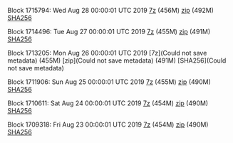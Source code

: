 Block 1715794: Wed Aug 28 00:00:01 UTC 2019 [7z](https://transfer.sh/Nb6dZ/bootstrap.dat.20190828.7z) (456M) [zip](https://transfer.sh/pbWpj/bootstrap.dat.20190828.zip) (492M) [SHA256](https://transfer.sh/HASCT/sha256.txt)

Block 1714496: Tue Aug 27 00:00:01 UTC 2019 [7z](https://transfer.sh/vkxxa/bootstrap.dat.20190827.7z) (455M) [zip](https://transfer.sh/JW8qe/bootstrap.dat.20190827.zip) (491M) [SHA256](https://transfer.sh/RuVaN/sha256.txt)

Block 1713205: Mon Aug 26 00:00:01 UTC 2019 [7z](Could not save metadata) (455M) [zip](Could not save metadata) (491M) [SHA256](Could not save metadata)

Block 1711906: Sun Aug 25 00:00:01 UTC 2019 [7z](https://transfer.sh/9xF1N/bootstrap.dat.20190825.7z) (455M) [zip](https://transfer.sh/KFHwO/bootstrap.dat.20190825.zip) (490M) [SHA256](https://transfer.sh/BCUSB/sha256.txt)

Block 1710611: Sat Aug 24 00:00:01 UTC 2019 [7z](https://transfer.sh/sJWys/bootstrap.dat.20190824.7z) (454M) [zip](https://transfer.sh/LFv6W/bootstrap.dat.20190824.zip) (490M) [SHA256](https://transfer.sh/Rqnv4/sha256.txt)

Block 1709318: Fri Aug 23 00:00:01 UTC 2019 [7z](https://transfer.sh/ORhIq/bootstrap.dat.20190823.7z) (454M) [zip](https://transfer.sh/1551kr/bootstrap.dat.20190823.zip) (490M) [SHA256](https://transfer.sh/A3ETJ/sha256.txt)
